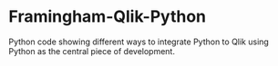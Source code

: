 # Framingham-Qlik-Python
Python code showing different ways to integrate Python to Qlik using Python as the central piece of development.
